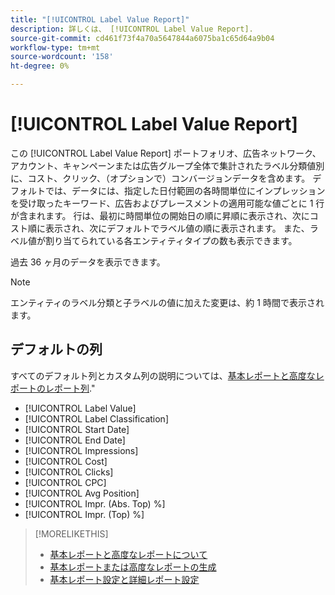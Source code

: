 ```yaml
---
title: "[!UICONTROL Label Value Report]"
description: 詳しくは、 [!UICONTROL Label Value Report].
source-git-commit: cd461f73f4a70a5647844a6075ba1c65d64a9b04
workflow-type: tm+mt
source-wordcount: '158'
ht-degree: 0%

---
```


# [!UICONTROL Label Value Report]

この [!UICONTROL Label Value Report] ポートフォリオ、広告ネットワーク、アカウント、キャンペーンまたは広告グループ全体で集計されたラベル分類値別に、コスト、クリック、（オプションで）コンバージョンデータを含めます。 デフォルトでは、データには、指定した日付範囲の各時間単位にインプレッションを受け取ったキーワード、広告およびプレースメントの適用可能な値ごとに 1 行が含まれます。 行は、最初に時間単位の開始日の順に昇順に表示され、次にコスト順に表示され、次にデフォルトでラベル値の順に表示されます。 また、ラベル値が割り当てられている各エンティティタイプの数も表示できます。

過去 36 ヶ月のデータを表示できます。

>[!NOTE]
>
>エンティティのラベル分類と子ラベルの値に加えた変更は、約 1 時間で表示されます。

## デフォルトの列

すべてのデフォルト列とカスタム列の説明については、[基本レポートと高度なレポートのレポート列](basic-advanced-report-columns.md).&quot;

* [!UICONTROL Label Value]
* [!UICONTROL Label Classification]
* [!UICONTROL Start Date]
* [!UICONTROL End Date]
* [!UICONTROL Impressions]
* [!UICONTROL Cost]
* [!UICONTROL Clicks]
* [!UICONTROL CPC]
* [!UICONTROL Avg Position]
* [!UICONTROL Impr. (Abs. Top) %]
* [!UICONTROL Impr. (Top) %]

>[!MORELIKETHIS]
>
>* [基本レポートと高度なレポートについて](basic-advanced-report-about.md)
>* [基本レポートまたは高度なレポートの生成](basic-advanced-report-generate.md)
>* [基本レポート設定と詳細レポート設定](basic-advanced-report-settings.md)


